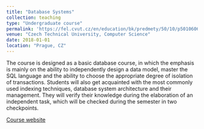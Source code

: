 ```yaml
---
title: "Database Systems"
collection: teaching
type: "Undergraduate course"
permalink: 'https://fel.cvut.cz/en/education/bk/predmety/50/10/p5010606.html'
venue: "Czech Technical University, Computer Science"
date: 2018-01-01
location: "Prague, CZ"
---
```


The course is designed as a basic database course, in which the emphasis is mainly on the ability to independently design a data model, master the SQL language and the ability to choose the appropriate degree of isolation of transactions. Students will also get acquainted with the most commonly used indexing techniques, database system architecture and their management. They will verify their knowledge during the elaboration of an independent task, which will be checked during the semester in two checkpoints.

[Course website](https://fel.cvut.cz/en/education/bk/predmety/50/10/p5010606.html)